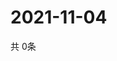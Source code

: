 # 2021-11-04
  共 0条

  <!-- BEGIN -->
  <!-- 最后更新时间Thu Nov 04 2021 11:02:39 GMT+0000 (Coordinated Universal Time) -->
  
  <!-- END -->
  
  